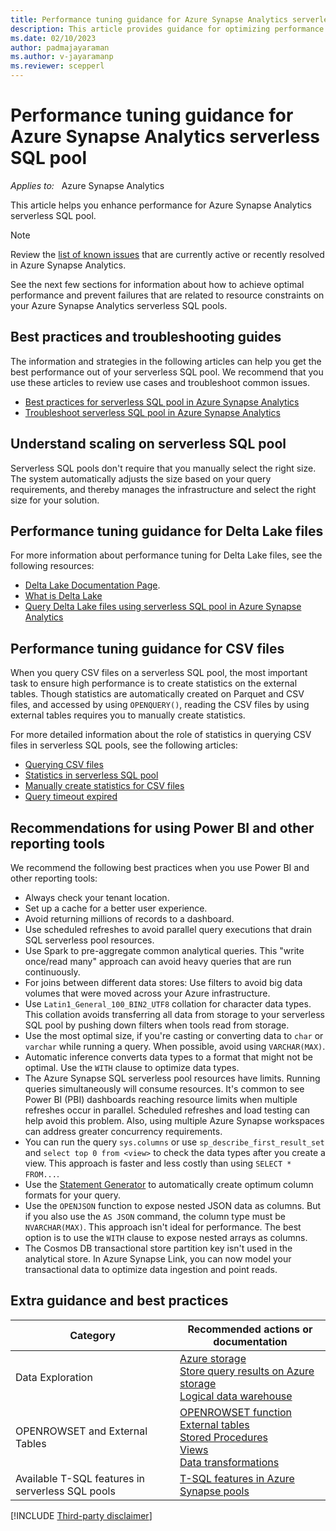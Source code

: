 ```yaml
---
title: Performance tuning guidance for Azure Synapse Analytics serverless SQL pool
description: This article provides guidance for optimizing performance on Azure Synapse Analytics serverless SQL pool.
ms.date: 02/10/2023
author: padmajayaraman
ms.author: v-jayaramanp
ms.reviewer: scepperl
---
```


# Performance tuning guidance for Azure Synapse Analytics serverless SQL pool

_Applies to:_ &nbsp; Azure Synapse Analytics

This article helps you enhance performance for Azure Synapse Analytics serverless SQL pool.

> [!NOTE]
> Review the [list of known issues](/azure/synapse-analytics/known-issues) that are currently active or recently resolved in Azure Synapse Analytics.

See the next few sections for information about how to achieve optimal performance and prevent failures that are related to resource constraints on your Azure Synapse Analytics serverless SQL pools.

## Best practices and troubleshooting guides

The information and strategies in the following articles can help you get the best performance out of your serverless SQL pool. We recommend that you use these articles to review use cases and troubleshoot common issues.

- [Best practices for serverless SQL pool in Azure Synapse Analytics](/azure/synapse-analytics/sql/best-practices-serverless-sql-pool)
- [Troubleshoot serverless SQL pool in Azure Synapse Analytics](/azure/synapse-analytics/sql/resources-self-help-sql-on-demand?tabs=x80070002)

## Understand scaling on serverless SQL pool

Serverless SQL pools don't require that you manually select the right size. The system automatically adjusts the size based on your query requirements, and thereby manages the infrastructure and select the right size for your solution.

## Performance tuning guidance for Delta Lake files

For more information about performance tuning for Delta Lake files, see the following resources:

- [Delta Lake Documentation Page](https://docs.delta.io/latest/delta-intro.html).
- [What is Delta Lake](/azure/synapse-analytics/spark/apache-spark-what-is-delta-lake)
- [Query Delta Lake files using serverless SQL pool in Azure Synapse Analytics](/azure/synapse-analytics/sql/query-delta-lake-format)

## Performance tuning guidance for CSV files

When you query CSV files on a serverless SQL pool, the most important task to ensure high performance is to create statistics on the external tables. Though statistics are automatically created on Parquet and CSV files, and accessed by using `OPENQUERY()`, reading the CSV files by using external tables requires you to manually create statistics.

For more detailed information about the role of statistics in querying CSV files in serverless SQL pools, see the following articles:

- [Querying CSV files](/azure/synapse-analytics/sql/query-single-csv-file)
- [Statistics in serverless SQL pool](/azure/synapse-analytics/sql/develop-tables-statistics#statistics-in-serverless-sql-pool)
- [Manually create statistics for CSV files](/azure/synapse-analytics/sql/best-practices-serverless-sql-pool#manually-create-statistics-for-csv-files)
- [Query timeout expired](/azure/synapse-analytics/sql/resources-self-help-sql-on-demand?tabs=x80070002#query-timeout-expired)

## Recommendations for using Power BI and other reporting tools

We recommend the following best practices when you use Power BI and other reporting tools:

- Always check your tenant location.
- Set up a cache for a better user experience.
- Avoid returning millions of records to a dashboard.
- Use scheduled refreshes to avoid parallel query executions that drain SQL serverless pool resources.
- Use Spark to pre-aggregate common analytical queries. This "write once/read many" approach can avoid heavy queries that are run continuously.
- For joins between different data stores: Use filters to avoid big data volumes that were moved across your Azure infrastructure.
- Use `Latin1_General_100_BIN2_UTF8` collation for character data types. This collation avoids transferring all data from storage to your serverless SQL pool by pushing down filters when tools read from storage.
- Use the most optimal size, if you're casting or converting data to `char` or `varchar` while running a query. When possible, avoid using `VARCHAR(MAX)`.
- Automatic inference converts data types to a format that might not be optimal. Use the `WITH` clause to optimize data types.
- The Azure Synapse SQL serverless pool resources have limits. Running queries simultaneously will consume resources. It's common to see Power BI (PBI) dashboards reaching resource limits when multiple refreshes occur in parallel. Scheduled refreshes and load testing can help avoid this problem. Also, using multiple Azure Synapse workspaces can address greater concurrency requirements.
- You can run the query `sys.columns` or use `sp_describe_first_result_set` and `select top 0 from <view>` to check the data types after you create a view. This approach is faster and less costly than using `SELECT * FROM...`.
- Use the [Statement Generator](https://htmlpreview.github.io/?https://github.com/Azure-Samples/Synapse/blob/main/SQL/tools/cosmosdb/generate-openrowset.html) to automatically create optimum column formats for your query.
- Use the `OPENJSON` function to expose nested JSON data as columns. But if you also use the `AS JSON` command, the column type must be `NVARCHAR(MAX)`. This approach isn't ideal for performance. The best option is to use the `WITH` clause to expose nested arrays as columns.
- The Cosmos DB transactional store partition key isn't used in the analytical store. In Azure Synapse Link, you can now model your transactional data to optimize data ingestion and point reads.

## Extra guidance and best practices

| Category | Recommended actions or documentation |
|---|---|
| Data Exploration | [Azure storage](/azure/synapse-analytics/sql/develop-storage-files-overview?tabs=impersonation)<br>[Store query results on Azure storage](/azure/synapse-analytics/sql/create-external-table-as-select)<br>[Logical data warehouse](/azure/synapse-analytics/sql/tutorial-logical-data-warehouse) |
| OPENROWSET and External Tables | [OPENROWSET function](/azure/synapse-analytics/sql/develop-openrowset)<br>[External tables](/azure/synapse-analytics/sql/develop-tables-external-tables?tabs=native)<br>[Stored Procedures](/azure/synapse-analytics/sql/develop-stored-procedures)<br>[Views](/azure/synapse-analytics/sql/create-use-views)<br>[Data transformations](/azure/synapse-analytics/sql/develop-tables-cetas#cetas-in-serverless-sql-pool) |
| Available T-SQL features in serverless SQL pools | [T-SQL features in Azure Synapse pools](/azure/synapse-analytics/sql/overview-features) |

[!INCLUDE [Third-party disclaimer](../../../includes/third-party-disclaimer.mdincludes/third-party-disclaimer.md)]
